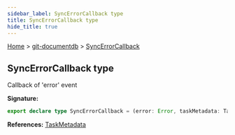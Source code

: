 ```yaml
---
sidebar_label: SyncErrorCallback type
title: SyncErrorCallback type
hide_title: true
---
```


[Home](./index.md) &gt; [git-documentdb](./git-documentdb.md) &gt; [SyncErrorCallback](./git-documentdb.syncerrorcallback.md)

## SyncErrorCallback type

Callback of 'error' event

<b>Signature:</b>

```typescript
export declare type SyncErrorCallback = (error: Error, taskMetadata: TaskMetadata) => void;
```
<b>References:</b> [TaskMetadata](./git-documentdb.taskmetadata.md)

